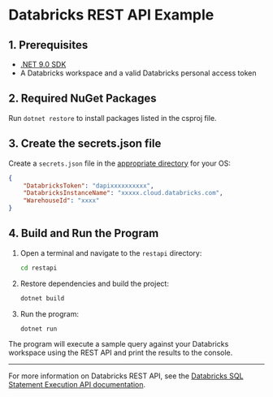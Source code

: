 # Databricks REST API Example

## 1. Prerequisites

- [.NET 9.0 SDK](https://dotnet.microsoft.com/en-us/download)
- A Databricks workspace and a valid Databricks personal access token

## 2. Required NuGet Packages

Run `dotnet restore` to install packages listed in the csproj file.

## 3. Create the secrets.json file

Create a `secrets.json` file in the [appropriate directory](https://learn.microsoft.com/en-us/aspnet/core/security/app-secrets?view=aspnetcore-9.0&tabs=linux#how-the-secret-manager-tool-works) for your OS:

```json
{
    "DatabricksToken": "dapixxxxxxxxxx",
    "DatabricksInstanceName": "xxxxx.cloud.databricks.com",
    "WarehouseId": "xxxx"
}
```

## 4. Build and Run the Program

1. Open a terminal and navigate to the `restapi` directory:
   ```sh
   cd restapi
   ```
2. Restore dependencies and build the project:
   ```sh
   dotnet build
   ```
3. Run the program:
   ```sh
   dotnet run
   ```

The program will execute a sample query against your Databricks workspace using the REST API and print the results to the console.

---
For more information on Databricks REST API, see the [Databricks SQL Statement Execution API documentation](https://docs.databricks.com/aws/en/dev-tools/sql-execution-tutorial).

